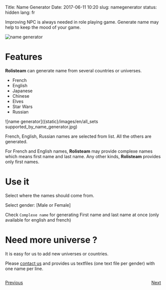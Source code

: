 Title: Name Generator
Date: 2017-06-11 10:20
slug: namegenerator
status: hidden
lang: fr


Improving NPC is always needed in role playing game. Generate name may help to keep the mood of your game.

![name generator]({static}/images/en/name_generator.jpg)

# Features

**Rolisteam** can generate name from several countries or universes.

* French 
* English
* Japanese
* Chinese
* Elves
* Star Wars 
* Russian

![name generator]({static}/images/en/all_sets supported_by_name_generator.jpg)

French, English, Russian names are selected from list.
All the others are generated.

For French and English names, **Rolisteam** may provide complexe names which means first name and last name.
Any other kinds, **Rolisteam** provides only first names.

# Use it

Select where the names should come from.

Select gender: [Male or Female]

Check `Complexe name` for generating First name and last name at once (only available for english and french)

# Need more universe ?

It is easy for us to add new universes or countries.

Please [contact us]({filename}26_contactUs.md) and provides us textfiles (one text file per gender) with one name per line. 

<p style="text-align: left; width:49%;  display: inline-block;"><a href="/resources.html">Previous</a></p>
<p style="text-align: right; width:50%;  display: inline-block;"><a href="/units.html">Next</a></p>

